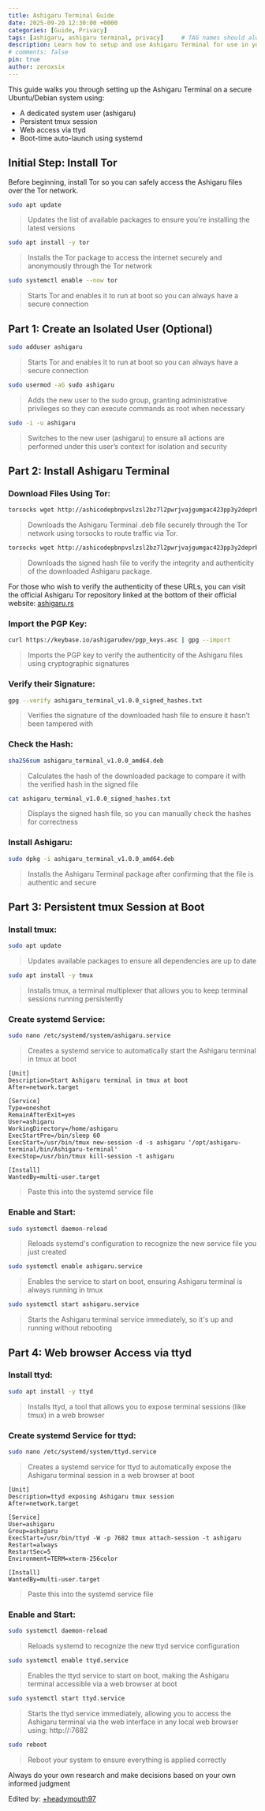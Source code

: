 ```yaml
---
title: Ashigaru Terminal Guide
date: 2025-09-20 12:30:00 +0000
categories: [Guide, Privacy]
tags: [ashigaru, ashigaru terminal, privacy]     # TAG names should always be lowercase
description: Learn how to setup and use Ashigaru Terminal for use in your browser
# comments: false
pin: true
author: zeroxsix
---
```


This guide walks you through setting up the Ashigaru Terminal on a secure Ubuntu/Debian system using:

- A dedicated system user (ashigaru)
- Persistent tmux session
- Web access via ttyd
- Boot-time auto-launch using systemd

## Initial Step: Install Tor
Before beginning, install Tor so you can safely access the Ashigaru files over the Tor network.

```bash
sudo apt update
```
> Updates the list of available packages to ensure you're installing the latest versions

```bash
sudo apt install -y tor
```
> Installs the Tor package to access the internet securely and anonymously through the Tor network

```bash
sudo systemctl enable --now tor
```
> Starts Tor and enables it to run at boot so you can always have a secure connection

## Part 1: Create an Isolated User (Optional)
```bash
sudo adduser ashigaru
```
> Starts Tor and enables it to run at boot so you can always have a secure connection

```bash
sudo usermod -aG sudo ashigaru
```
> Adds the new user to the sudo group, granting administrative privileges so they can execute commands as root when necessary

```bash
sudo -i -u ashigaru
```
> Switches to the new user (ashigaru) to ensure all actions are performed under this user’s context for isolation and security

## Part 2: Install Ashigaru Terminal
### Download Files Using Tor:
```bash
torsocks wget http://ashicodepbnpvslzsl2bz7l2pwrjvajgumgac423pp3y2deprbnzz7id.onion/Ashigaru/Ashigaru-Terminal/releases/download/v1.0.0/ashigaru_terminal_v1.0.0_amd64.deb
```
> Downloads the Ashigaru Terminal .deb file securely through the Tor network using torsocks to route traffic via Tor.

```bash
torsocks wget http://ashicodepbnpvslzsl2bz7l2pwrjvajgumgac423pp3y2deprbnzz7id.onion/Ashigaru/Ashigaru-Terminal/releases/download/v1.0.0/ashigaru_terminal_v1.0.0_signed_hashes.txt
```
> Downloads the signed hash file to verify the integrity and authenticity of the downloaded Ashigaru package.

For those who wish to verify the authenticity of these URLs, you can visit the official Ashigaru Tor repository linked at the bottom of their official website: [ashigaru.rs](https://ashigaru.rs)

### Import the PGP Key:
```bash
curl https://keybase.io/ashigarudev/pgp_keys.asc | gpg --import
```
> Imports the PGP key to verify the authenticity of the Ashigaru files using cryptographic signatures

### Verify their Signature:
```bash
gpg --verify ashigaru_terminal_v1.0.0_signed_hashes.txt
```
> Verifies the signature of the downloaded hash file to ensure it hasn’t been tampered with

### Check the Hash:
```bash
sha256sum ashigaru_terminal_v1.0.0_amd64.deb
```
> Calculates the hash of the downloaded package to compare it with the verified hash in the signed file

```bash
cat ashigaru_terminal_v1.0.0_signed_hashes.txt
```
> Displays the signed hash file, so you can manually check the hashes for correctness

### Install Ashigaru:
```bash
sudo dpkg -i ashigaru_terminal_v1.0.0_amd64.deb
```
> Installs the Ashigaru Terminal package after confirming that the file is authentic and secure

## Part 3: Persistent tmux Session at Boot
### Install tmux:
```bash
sudo apt update
```
> Updates available packages to ensure all dependencies are up to date

```bash
sudo apt install -y tmux
```
> Installs tmux, a terminal multiplexer that allows you to keep terminal sessions running persistently

### Create systemd Service:
```bash
sudo nano /etc/systemd/system/ashigaru.service
```
> Creates a systemd service to automatically start the Ashigaru terminal in tmux at boot

```
[Unit]
Description=Start Ashigaru terminal in tmux at boot
After=network.target

[Service]
Type=oneshot
RemainAfterExit=yes
User=ashigaru
WorkingDirectory=/home/ashigaru
ExecStartPre=/bin/sleep 60
ExecStart=/usr/bin/tmux new-session -d -s ashigaru '/opt/ashigaru-terminal/bin/Ashigaru-terminal'
ExecStop=/usr/bin/tmux kill-session -t ashigaru

[Install]
WantedBy=multi-user.target
```
> Paste this into the systemd service file

### Enable and Start:
```bash
sudo systemctl daemon-reload
```
> Reloads systemd's configuration to recognize the new service file you just created

```bash
sudo systemctl enable ashigaru.service
```
> Enables the service to start on boot, ensuring Ashigaru terminal is always running in tmux

```bash
sudo systemctl start ashigaru.service
```
> Starts the Ashigaru terminal service immediately, so it's up and running without rebooting

## Part 4: Web browser Access via ttyd
### Install ttyd:
```bash
sudo apt install -y ttyd
```
> Installs ttyd, a tool that allows you to expose terminal sessions (like tmux) in a web browser

### Create systemd Service for ttyd:
```bash
sudo nano /etc/systemd/system/ttyd.service
```
> Creates a systemd service for ttyd to automatically expose the Ashigaru terminal session in a web browser at boot

```
[Unit]
Description=ttyd exposing Ashigaru tmux session
After=network.target

[Service]
User=ashigaru
Group=ashigaru
ExecStart=/usr/bin/ttyd -W -p 7682 tmux attach-session -t ashigaru
Restart=always
RestartSec=5
Environment=TERM=xterm-256color

[Install]
WantedBy=multi-user.target
```
> Paste this into the systemd service file

### Enable and Start:
```bash
sudo systemctl daemon-reload
```
> Reloads systemd to recognize the new ttyd service configuration

```bash
sudo systemctl enable ttyd.service
```
> Enables the ttyd service to start on boot, making the Ashigaru terminal accessible via a web browser at boot

```bash
sudo systemctl start ttyd.service
```
> Starts the ttyd service immediately, allowing you to access the Ashigaru terminal via the web interface in any local web browser using: http://<your-server-ip>:7682

```bash
sudo reboot
```
> Reboot your system to ensure everything is applied correctly

Always do your own research and make decisions based on your own informed judgment

Edited by: [+headymouth97](https://paynym.rs/+headymouth97)
